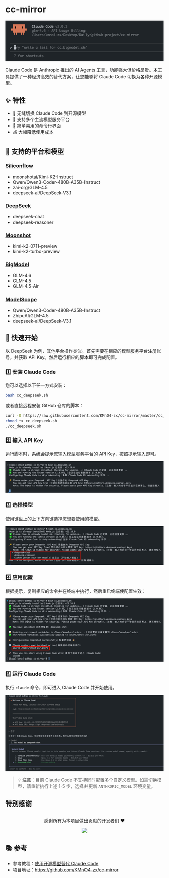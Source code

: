 # cc-mirror

![Claude Code Mirror](./images/head.png)

Claude Code 是 Anthropic 推出的 AI Agents 工具，功能强大但价格昂贵。本工具提供了一种经济高效的替代方案，让您能够将 Claude Code 切换为各种开源模型。

## ✨ 特性

- 🔄 无缝切换 Claude Code 到开源模型
- 🎯 支持多个主流模型服务平台
- 🚀 简单易用的命令行界面
- 💰 大幅降低使用成本

## 🚀 支持的平台和模型

### [Siliconflow](https://cloud.siliconflow.cn/i/ybUFvmqK)

- moonshotai/Kimi-K2-Instruct
- Qwen/Qwen3-Coder-480B-A35B-Instruct
- zai-org/GLM-4.5
- deepseek-ai/DeepSeek-V3.1

### [DeepSeek](https://platform.deepseek.com/usage)

- deepseek-chat
- deepseek-reasoner

### [Moonshot](https://platform.moonshot.cn/console/account)

- kimi-k2-0711-preview
- kimi-k2-turbo-preview

### [BigModel](https://www.bigmodel.cn/claude-code?ic=H0HMCL4V8W)

- GLM-4.6
- GLM-4.5
- GLM-4.5-Air

### [ModelScope](https://www.modelscope.cn/)

- Qwen/Qwen3-Coder-480B-A35B-Instruct
- ZhipuAI/GLM-4.5
- deepseek-ai/DeepSeek-V3.1

## 🚀 快速开始

以 DeepSeek 为例，其他平台操作类似。首先需要在相应的模型服务平台注册账号，并获取 API Key。然后运行相应的脚本即可完成配置。

### 1️⃣ 安装 Claude Code

您可以选择以下任一方式安装：

```bash
bash cc_deepseek.sh
```

或者直接远程安装 GitHub 仓库的脚本：

```bash
curl -O https://raw.githubusercontent.com/KMnO4-zx/cc-mirror/master/cc_deepseek.sh
chmod +x cc_deepseek.sh
./cc_deepseek.sh
```

### 2️⃣ 输入 API Key

运行脚本时，系统会提示您输入模型服务平台的 API Key，按照提示输入即可。

![alt text](./images/image-1.png)

### 3️⃣ 选择模型

使用键盘上的上下方向键选择您想要使用的模型。

![alt text](./images/image-2.png)

### 4️⃣ 应用配置

根据提示，复制相应的命令并在终端中执行，然后重启终端使配置生效：

![alt text](./images/image-3.png)

### 5️⃣ 运行 Claude Code

执行 `claude` 命令，即可进入 Claude Code 并开始使用。

![alt text](./images/image-4.png)

> 💡 **注意**：目前 Claude Code 不支持同时配置多个自定义模型。如需切换模型，请重新执行上述 1-5 步，选择并更新 `ANTHROPIC_MODEL` 环境变量。

## 特别感谢

<div align=center style="margin-top: 30px;">
  <p>感谢所有为本项目做出贡献的开发者们 ❤️</p>
  <a href="https://github.com/KMnO4-zx/cc-mirror/graphs/contributors">
    <img src="https://contrib.rocks/image?repo=KMnO4-zx/cc-mirror" />
  </a>
</div>


## 📚 参考

- 参考教程：[使用开源模型替代 Claude Code](https://mp.weixin.qq.com/s/a9kkGzy2k06bmfquaJJbmQ)
- 项目地址：https://github.com/KMnO4-zx/cc-mirror